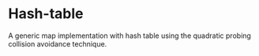 # Hash-table
A generic map implementation with hash table using the quadratic probing collision avoidance technique.

